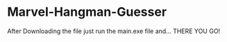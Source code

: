 # Marvel-Hangman-Guesser

After Downloading the file just run the main.exe file and... THERE YOU GO!

